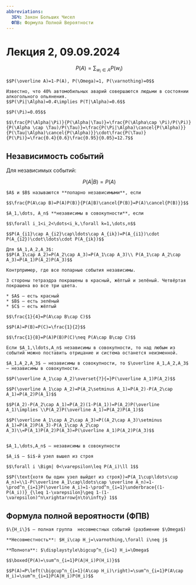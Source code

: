 ```yaml
---
abbreviations:
  ЗБЧ: Закон Больших Чисел 
  ФПВ: Формула Полной Вероятности
---
```


# Лекция 2, 09.09.2024

$$P(A)=\sum_{w_i\in A}P(w_i)$$

```{note} Замечание
$$P(\overline A)=1-P(A), P(\Omega)=1, P(\varnothing)=0$$
```

```{prf:example} Задача об авариях
Известно, что 40% автомобильных аварий совершаются людьми в состоянии алкогольного опьянения.
$$P(\Pi|\Alpha)=0.4\implies P(T|\Alpha)=0.6$$

$$P(\Pi)=0.05$$

$$\frac{P(\Alpha|\Pi)}{P(\Alpha|\Tau)}=\frac{P(\Alpha\cap \Pi)/P(\Pi)}{P(\Alpha \cap \Tau)/P(\Tau)}=\frac{P(\Pi|\Alpha)\cancel{P(\Alpha)}}{P(\Tau|\Alpha)\cancel{P(\Alpha)}}\cdot\frac{P(\Tau)}{P(\Pi)}=\frac{0.4}{0.6}\frac{0.95}{0.05}=12.7$$
```

## Независимость событий

Для независимых событий:

$$P(A|B)=P(A)$$

```{prf:definition}
$A$ и $B$ называются **попарно независимыми**, если 

$$\frac{P(A\cap B)=P(A)P(B)}{P(A|B)\cancel{P(B)}=P(A)\cancel{P(B)}}$$
```

```{prf:definition}
$A_1,\dots, A_n$ **независимы в совокупности**, если 

$$\forall i_1<i_2<\dots<i_k,\forall k=1,\dots,n$$

$$P(A_{i1}\cap A_{i2}\cap\ldots\cap A_{ik})=P(A_{i1})\cdot P(A_{i2})\cdot\ldots\cdot P(A_{ik})$$
```

```{seealso} Замечание
Для $A_1,A_2,A_3$:
$$P(A_1\cap A_2)=P(A_2\cap A_3)=P(A_1\cap A_3)\\ P(A_1\cap A_2\cap A_3)=P(A_1)P(A_2)P(A_3)$$

Контрпример, где все попарные события независимы.

3 стороны тетраэдра покрашены в красный, жёлтый и зелёный. Четвёртая покрашена во все три цвета. 

* $A$ — есть красный
* $B$ — есть зелёный
* $C$ — есть жёлтый

$$\frac{1}{4}=P(A\cap B\cap C)$$

$$P(A)=P(B)=P(C)=\frac{1}{2}$$

$$\frac{1}{8}=P(A)P(B)P(C)\neq P(A\cap B\cap C)$$
```

```{note} Замечание
Если $A_1,\ldots,A_n$ независимы в совокупности, то над любым из событий можно поставить отрицание и система останется неизменной.
```

```{prf:example}
$A_1,A_2,A_3$ — независимы в совокупности, то $\overline A_1,A_2,A_3$ — независимы в совокупности.

$$P(\overline A_1\cap A_2)\overset{?}{=}P(\overline A_1)P(A_2)$$

$$P(\overline A_1\cap A_2)=P(A_2\setminus A_1)=P(A_2)-P(A_2\cap A_1)=P(A_2)P(A_1)$$

$$P(A_2)-P(A_2\cap A_1)=P(A_2)(1-P(A_1))=P(A_2)P(\overline A_1)\implies \\P(A_2)P(\overline A_1)=P(A_2)P(A_1)$$

$$P(\overline A_1\cap A_2\cap A_3)=P((A_2\cap A_3)\setminus A_1)=P(A_2)P(A_3)-P(A_1\cap A_2\cap A_3)\\=P(A_1)P(A_2)P(A_3)=P(\overline A_1)P(A_2)P(A_3)$$
```

```{prf:example} Простейший вариант ЗБЧ / Неизбежность технологических катастроф 

$A_1,\dots,A_n$ — независимы в совокупности

$A_i$ — $i$-й узел вышел из строя

$$\forall i \Bigm| 0<\varepsilon\leq P(A_i)\ll 1$$

$$P(\text{хотя бы один узел выйдет из строя})=P(A_1\cup\ldots\cup A_n)=\\1-P(\overline A_1\cap\ldots\cap \overline A_n)=1-\prod^n_{i=1}P(\overline A_i)=1-\prod^n_{i=1}\underbrace{(1-P(A_i))}_{\leq 1-\varepsilon}\geq 1-(1-\varepsilon)^n\xrightarrow{n\to\infty} 1$$
```

## Формула полной вероятности (ФПВ) 

```{prf:theorem}
$\{H_i\}$ — полная группа  несовместных событий (разбиение $\Omega$)

**Несовместность**: $H_i\cap H_j=\varnothing,\forall i\neq j$

**Полнота**: $\displaystyle\bigcup^n_{i=1} H_i=\Omega$

$$\boxed{P(A)=\sum^n_{i=1}P(A|H_i)P(H_i)}$$
```

```{prf:proof}
$$P(A)=P\left(\bigcup^n_{i=1}(A\cap H_i)\right)=\sum^n_{i=1}P(A\cap H_i)=\sum^n_{i=1}P(A|H_i)P(H_i)$$
```